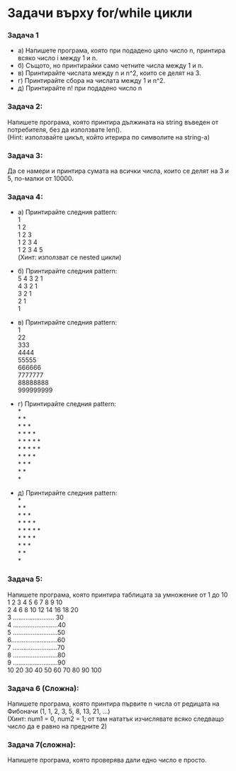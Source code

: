 # Задачи върху for/while цикли

### Задача 1
- a)
    Напишете програма, която при подадено цяло число n, принтира всяко число i между 1 и n.
- б) 
Същото, но принтирайки само четните числа между 1 и n.
- в) 
Принтирайте числата между n и n^2, които се делят на 3.
- г) 
Принтирайте сбора на числата между 1 и n^2.
- д) 
Принтирайте n! при подадено число n

### Задача 2: 
Напишете програма, която принтира дължината на string въведен от потребителя, без да използвате len().<br>
(Hint: използвайте цикъл, който итерира по символите на string-а)


### Задача 3: 
Да се намери и принтира сумата на всички числа, които се делят на 3 и 5, по-малки от 10000.


### Задача 4:
- a)
    Принтирайте следния pattern:<br>
    1 <br>
    1 2 <br>
    1 2 3 <br>
    1 2 3 4 <br>
    1 2 3 4 5 <br>
    (Хинт: използват се nested цикли) <br>


- б)
    Принтирайте следния pattern: <br>
    5 4 3 2 1 <br>
    4 3 2 1 <br>
    3 2 1 <br>
    2 1 <br>
    1 <br>
- в) 
    Принтирайте следния pattern:<br>
1<br>
22<br>
333<br>
4444<br>
55555<br>
666666<br>
7777777<br>
88888888<br>
999999999<br>




- г)
    Принтирайте следния pattern:<br>
\* <br>
\* \* <br>
\* \* \* <br>
\* \* \* \* <br>
\* \* \* \* \* <br>
\* \* \* \* \* <br>
\* \* \* \* <br>
\* \* \* <br>
\* \* <br>
\*<br>
- д) 
    Принтирайте следния pattern:<br>
\* <br>
\* \* <br>
\* \* \* <br>
\* \* \* \* <br>
\* \* \* \* \* <br>
\* \* \* \* <br>
\* \* \* <br>
\* \* <br>
\*<br>
### Задача 5: 
Напишете програма, която принтира таблицата за умножение от 1 до 10<br>
 1  2  3  4  5  6   7  8  9 10<br>
 2  4  6  8 10 12  14 16 18 20<br>
 3 ....................... 30<br>
 4 .........................40<br>
 5 .........................50<br>
 6..........................60<br>
 7 .........................70<br>
 8 .........................80<br>
 9 .........................90<br>
10 20 30 40 50 60 70 80 90 100<br>

### Задача 6 (Сложна): 
Напишете програма, която принтира първите n числа от редицата на Фибоначи (1, 1, 2, 3, 5, 8, 13, 21, …)<br>
(Хинт: num1 = 0, num2 = 1;   от там нататък изчислявате всяко следващо число да е равно на предните 2)



### Задача 7(сложна): 
Напишете програма, която проверява дали едно число е просто.